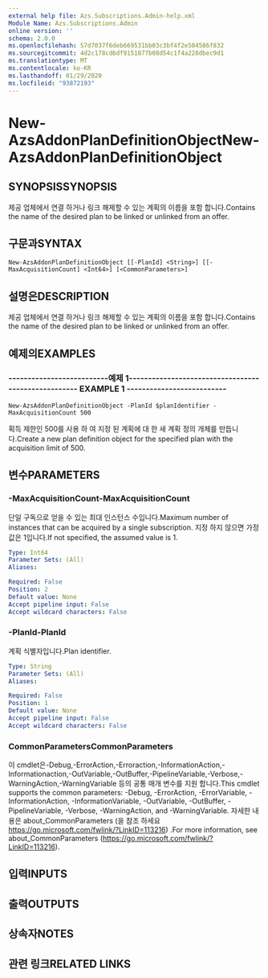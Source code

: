 ```yaml
---
external help file: Azs.Subscriptions.Admin-help.xml
Module Name: Azs.Subscriptions.Admin
online version: ''
schema: 2.0.0
ms.openlocfilehash: 57d7037f6deb669531bb03c3bf4f2e504586f832
ms.sourcegitcommit: 4d2c178cd6df9151877b08d54c1f4a228dbec9d1
ms.translationtype: MT
ms.contentlocale: ko-KR
ms.lasthandoff: 01/29/2020
ms.locfileid: "93872193"
---
```

# <span data-ttu-id="680a8-101">New-AzsAddonPlanDefinitionObject</span><span class="sxs-lookup"><span data-stu-id="680a8-101">New-AzsAddonPlanDefinitionObject</span></span>

## <span data-ttu-id="680a8-102">SYNOPSIS</span><span class="sxs-lookup"><span data-stu-id="680a8-102">SYNOPSIS</span></span>
<span data-ttu-id="680a8-103">제공 업체에서 연결 하거나 링크 해제할 수 있는 계획의 이름을 포함 합니다.</span><span class="sxs-lookup"><span data-stu-id="680a8-103">Contains the name of the desired plan to be linked or unlinked from an offer.</span></span>

## <span data-ttu-id="680a8-104">구문과</span><span class="sxs-lookup"><span data-stu-id="680a8-104">SYNTAX</span></span>

```
New-AzsAddonPlanDefinitionObject [[-PlanId] <String>] [[-MaxAcquisitionCount] <Int64>] [<CommonParameters>]
```

## <span data-ttu-id="680a8-105">설명은</span><span class="sxs-lookup"><span data-stu-id="680a8-105">DESCRIPTION</span></span>
<span data-ttu-id="680a8-106">제공 업체에서 연결 하거나 링크 해제할 수 있는 계획의 이름을 포함 합니다.</span><span class="sxs-lookup"><span data-stu-id="680a8-106">Contains the name of the desired plan to be linked or unlinked from an offer.</span></span>

## <span data-ttu-id="680a8-107">예제의</span><span class="sxs-lookup"><span data-stu-id="680a8-107">EXAMPLES</span></span>

### <span data-ttu-id="680a8-108">--------------------------예제 1--------------------------</span><span class="sxs-lookup"><span data-stu-id="680a8-108">-------------------------- EXAMPLE 1 --------------------------</span></span>
```
New-AzsAddonPlanDefinitionObject -PlanId $planIdentifier -MaxAcquisitionCount 500
```

<span data-ttu-id="680a8-109">획득 제한인 500를 사용 하 여 지정 된 계획에 대 한 새 계획 정의 개체를 만듭니다.</span><span class="sxs-lookup"><span data-stu-id="680a8-109">Create a new plan definition object for the specified plan with the acquisition limit of 500.</span></span>

## <span data-ttu-id="680a8-110">변수</span><span class="sxs-lookup"><span data-stu-id="680a8-110">PARAMETERS</span></span>

### <span data-ttu-id="680a8-111">-MaxAcquisitionCount</span><span class="sxs-lookup"><span data-stu-id="680a8-111">-MaxAcquisitionCount</span></span>
<span data-ttu-id="680a8-112">단일 구독으로 얻을 수 있는 최대 인스턴스 수입니다.</span><span class="sxs-lookup"><span data-stu-id="680a8-112">Maximum number of instances that can be acquired by a single subscription.</span></span>
<span data-ttu-id="680a8-113">지정 하지 않으면 가정 값은 1입니다.</span><span class="sxs-lookup"><span data-stu-id="680a8-113">If not specified, the assumed value is 1.</span></span>

```yaml
Type: Int64
Parameter Sets: (All)
Aliases: 

Required: False
Position: 2
Default value: None
Accept pipeline input: False
Accept wildcard characters: False
```

### <span data-ttu-id="680a8-114">-PlanId</span><span class="sxs-lookup"><span data-stu-id="680a8-114">-PlanId</span></span>
<span data-ttu-id="680a8-115">계획 식별자입니다.</span><span class="sxs-lookup"><span data-stu-id="680a8-115">Plan identifier.</span></span>

```yaml
Type: String
Parameter Sets: (All)
Aliases: 

Required: False
Position: 1
Default value: None
Accept pipeline input: False
Accept wildcard characters: False
```

### <span data-ttu-id="680a8-116">CommonParameters</span><span class="sxs-lookup"><span data-stu-id="680a8-116">CommonParameters</span></span>
<span data-ttu-id="680a8-117">이 cmdlet은-Debug,-ErrorAction,-Erroraction,-InformationAction,-Informationaction,-OutVariable,-OutBuffer,-PipelineVariable,-Verbose,-WarningAction,-WarningVariable 등의 공통 매개 변수를 지원 합니다.</span><span class="sxs-lookup"><span data-stu-id="680a8-117">This cmdlet supports the common parameters: -Debug, -ErrorAction, -ErrorVariable, -InformationAction, -InformationVariable, -OutVariable, -OutBuffer, -PipelineVariable, -Verbose, -WarningAction, and -WarningVariable.</span></span> <span data-ttu-id="680a8-118">자세한 내용은 about_CommonParameters (을 참조 하세요 https://go.microsoft.com/fwlink/?LinkID=113216) .</span><span class="sxs-lookup"><span data-stu-id="680a8-118">For more information, see about_CommonParameters (https://go.microsoft.com/fwlink/?LinkID=113216).</span></span>

## <span data-ttu-id="680a8-119">입력</span><span class="sxs-lookup"><span data-stu-id="680a8-119">INPUTS</span></span>

## <span data-ttu-id="680a8-120">출력</span><span class="sxs-lookup"><span data-stu-id="680a8-120">OUTPUTS</span></span>

## <span data-ttu-id="680a8-121">상속자</span><span class="sxs-lookup"><span data-stu-id="680a8-121">NOTES</span></span>

## <span data-ttu-id="680a8-122">관련 링크</span><span class="sxs-lookup"><span data-stu-id="680a8-122">RELATED LINKS</span></span>

